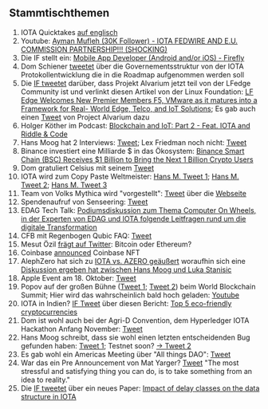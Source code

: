 ## Stammtischthemen 

1. IOTA Quicktakes [auf englisch](https://www.youtube.com/watch?v=7-WZO0wEmS8)
2. Youtube: [Ayman Mufleh (30K Follower) - IOTA FEDWIRE AND E.U. COMMISSION PARTNERSHIP!!! (SHOCKING)](https://www.youtube.com/watch?v=ujoWqzvIeGA)
3. Die IF stellt ein: [Mobile App Developer (Android and/or iOS) - Firefly](https://iota.bamboohr.com/jobs/view.php?id=151&source=other)
4. Dom Schiener [tweetet](https://twitter.com/DomSchiener/status/1447570525119729668?s=20) über die Governementsstruktur von der IOTA Protokollentwicklung die in die Roadmap aufgenommen werden soll
5. Die [IF tweetet](https://twitter.com/iota/status/1447834828154490881?s=20) darüber, dass Projekt Alvarium jetzt teil von der LFedge Community ist und verlinkt diesen Artikel von der Linux Foundation: [LF Edge Welcomes New Premier Members F5, VMware as it matures into a Framework for Real- World Edge, Telco, and IoT Solutions](https://www.linuxfoundation.org/press-release/lf-edge-welcomes-new-premier-members-f5-vmware-as-it-matures-into-a-framework-for-real-world-edge-telco-and-iot-solutions/); Es gab auch einen [Tweet](https://twitter.com/ProjectAlvarium/status/1447855404340457478?s=20) von Project Alvarium dazu
6. Holger Köther im Podcast: [Blockchain and IoT: Part 2 - Feat. IOTA and Riddle & Code](https://castbox.fm/episode/S2E11---Blockchain-and-IoT%3A-Part-2---Feat.-IOTA-and-Riddle-%26-Code-id2688873-id430973083?utm_campaign=a_share_ep&utm_medium=dlink&utm_source=a_share&country=de)
7. Hans Moog hat 2 Interviews: [Tweet](https://twitter.com/hus_qy/status/1447885462417416195?s=20); Lex Friedman noch nicht: [Tweet](https://twitter.com/hus_qy/status/1447890810733801475?s=20)
8. Binance investiert eine Milliarde $ in das Ökosystem: [Binance Smart Chain (BSC) Receives $1 Billion to Bring the Next 1 Billion Crypto Users](https://www.binance.org/en/blog/binance-launches-one-billion-binance-smart-chain-fund-to-reach-one-billion-crypto-users/) 
9. Dom gratuliert Celsius mit seinem [Tweet](https://twitter.com/DomSchiener/status/1447980185190547459?s=20)
10. IOTA wird zum Copy Paste Weltmeister: [Hans M. Tweet 1](https://twitter.com/hus_qy/status/1448051558806130696?s=20); [Hans M. Tweet 2](https://twitter.com/hus_qy/status/1448052069580034049?s=20); [Hans M. Tweet 3](https://twitter.com/hus_qy/status/1448052704081846287?s=20)
11. Team von Volks Mythica wird "vorgestellt": [Tweet](https://twitter.com/volksmythica/status/1447945215927635978?s=20) über die [Webseite](https://www.kamilabs.io/)
12. Spendenaufruf von Senseering: [Tweet]()
13. EDAG Tech Talk: [Podiumsdiskussion zum Thema Computer On Wheels, in der Experten von EDAG und IOTA folgende Leitfragen rund um die digitale Transformation](https://www.youtube.com/watch?v=989Z-xBXmsY)
14. CFB mit Regenbogen Qubic FAQ: [Tweet](https://twitter.com/c___f___b/status/1448319785004150795?t=ZWQVZZoq5LmK3xyL63zvWg&s=19) 
15. Mesut Özil [frägt auf Twitter](https://twitter.com/MesutOzil1088/status/1447929473513500674?t=TTQcQc0FP1GTlBPJISygGg&s=19): Bitcoin oder Ethereum? 
16. Coinbase [announced](https://twitter.com/coinbase/status/1448049855541100545?t=RTSJ7c0rU47i7YYQHwcceA&s=19) Coinbase NFT 
17. AlephZero hat sich zu [IOTA vs. AZERO geäußert](https://twitter.com/AlephSuper/status/1447815860765302786?s=20) woraufhin sich eine [Diskussion ergeben hat zwischen Hans Moog und Luka Stanisic](https://twitter.com/hus_qy/status/1448555900126515204?s=20)
18. Apple Event am 18. Oktober: [Tweet](https://twitter.com/Apple/status/1448052114895216640?s=20)
19. Popov auf der großen Bühne ([Tweet 1](https://twitter.com/saeed_shokuhi/status/1448531300210597888?s=20); [Tweet 2](https://twitter.com/Dianadidi2828/status/1448533385857622019?s=20)) beim World Blockchain Summit; Hier wird das wahrscheinlich bald hoch geladen: [Youtube](https://www.youtube.com/c/WorldBlockchainSummit/videos)
20. IOTA in Indien? [IF Tweet](https://twitter.com/iota/status/1448256276572655617?s=20) über diesen Bericht: [Top 5 eco-friendly cryptocurrencies](https://timesofindia.indiatimes.com/business/cryptocurrency/blockchain/top-5-eco-friendly-cryptocurrencies/articleshow/86405007.cms?from=mdr)
21. Dom ist wohl auch bei der Agri-D Convention, dem Hyperledger IOTA Hackathon Anfang November: [Tweet](https://twitter.com/DomSchiener/status/1448320954686447617?s=20)
22. Hans Moog schreibt, dass sie wohl einen letzten entscheidenden Bug gefunden haben: [Tweet 1](https://twitter.com/hus_qy/status/1448668163596603400?s=20); Testnet soon? [-> Tweet 2](https://twitter.com/hus_qy/status/1448680416311918594?s=20)
23. Es gab wohl ein Americas Meeting über "All things DAO": [Tweet](https://twitter.com/gregmart/status/1448631152965664769?s=20)
24. War das ein Pre Announcement von Mat Yarger? [Tweet](https://twitter.com/Mat_Yarger/status/1448741406609219584?s=20) "The most stressful and satisfying thing you can do, is to take something from an idea to reality."
25. Die [IF tweetet](https://twitter.com/iota/status/1448679238513668102?s=20) über ein neues Paper: [Impact of delay classes on the data structure in IOTA](https://arxiv.org/abs/2110.06003)
